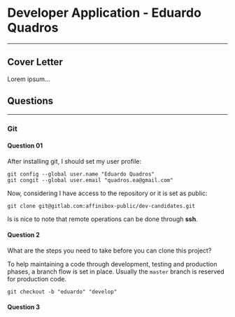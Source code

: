 # Developer Application - Eduardo Quadros
------

## Cover Letter

Lorem ipsum...

## Questions
------

### Git

#### Question 01

After installing git, I should set my user profile:
```
git config --global user.name "Eduardo Quadros"
git congit --global user.email "quadros.ea@gmail.com"
```

Now, considering I have access to the repository or it is set as public:

```
git clone git@gitlab.com:affinibox-public/dev-candidates.git
```

Is is nice to note that remote operations can be done through **ssh**.

#### Question 2
What are the steps you need to take before you can clone this project?

To help maintaining a code through development, testing and production phases, a branch flow is set in place. Usually the `master` branch is reserved for production code.

```
git checkout -b "eduardo" "develop"
```

#### Question 3
